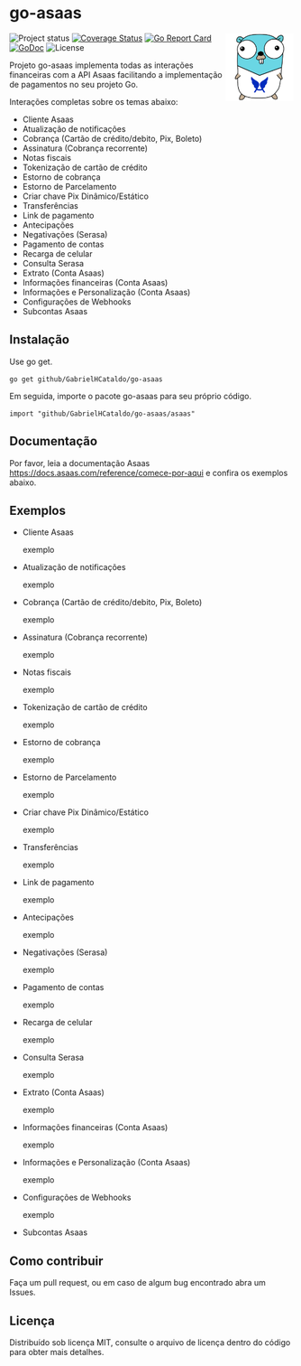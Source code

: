 go-asaas
=================
<img align="right" src="gopher-asaas.png">[](https://gitter.im/go-playground/validator?utm_source=badge&utm_medium=badge&utm_campaign=pr-badge&utm_content=badge)
![Project status](https://img.shields.io/badge/version-1.0.0-green.svg)
[![Coverage Status](https://coveralls.io/repos/GabrielHCataldo/go-asaas/badge.svg?branch=main&service=github)](https://coveralls.io/github/GabrielHCataldo/go-asaas?branch=main)
[![Go Report Card](https://goreportcard.com/badge/github.com/GabrielHCataldo/go-asaas)](https://goreportcard.com/report/github/GabrielHCataldo/go-asaas)
[![GoDoc](https://godoc.org/github/GabrielHCataldo/go-asaas?status.svg)](https://pkg.go.dev/github/GabrielHCataldo/go-asaas/asaas)
![License](https://img.shields.io/dub/l/vibe-d.svg)

Projeto go-asaas implementa todas as interações financeiras com a API Asaas 
facilitando a implementação de pagamentos no seu projeto Go.

Interações completas sobre os temas abaixo:

- Cliente Asaas
- Atualização de notificações
- Cobrança (Cartão de crédito/debito, Pix, Boleto)
- Assinatura (Cobrança recorrente)
- Notas fiscais
- Tokenização de cartão de crédito
- Estorno de cobrança
- Estorno de Parcelamento
- Criar chave Pix Dinâmico/Estático
- Transferências
- Link de pagamento
- Antecipações 
- Negativações (Serasa) 
- Pagamento de contas
- Recarga de celular
- Consulta Serasa
- Extrato (Conta Asaas)
- Informações financeiras (Conta Asaas)
- Informações e Personalização (Conta Asaas)
- Configurações de Webhooks
- Subcontas Asaas

Instalação
------------

Use go get.

	go get github/GabrielHCataldo/go-asaas

Em seguida, importe o pacote go-asaas para seu próprio código.

	import "github/GabrielHCataldo/go-asaas/asaas"

Documentação
------------
Por favor, leia a documentação Asaas https://docs.asaas.com/reference/comece-por-aqui
e confira os exemplos abaixo.

Exemplos
------------

- Cliente Asaas


    exemplo


- Atualização de notificações


    exemplo


- Cobrança (Cartão de crédito/debito, Pix, Boleto)


    exemplo


- Assinatura (Cobrança recorrente)


    exemplo


- Notas fiscais


    exemplo


- Tokenização de cartão de crédito


    exemplo


- Estorno de cobrança


    exemplo


- Estorno de Parcelamento


    exemplo


- Criar chave Pix Dinâmico/Estático


    exemplo


- Transferências


    exemplo


- Link de pagamento


    exemplo


- Antecipações


    exemplo


- Negativações (Serasa)


    exemplo


- Pagamento de contas


    exemplo


- Recarga de celular


    exemplo


- Consulta Serasa


    exemplo


- Extrato (Conta Asaas)


    exemplo


- Informações financeiras (Conta Asaas)


    exemplo


- Informações e Personalização (Conta Asaas)


    exemplo


- Configurações de Webhooks


    exemplo


- Subcontas Asaas


Como contribuir
------
Faça um pull request, ou em caso de algum bug encontrado abra
um Issues. 

Licença
-------
Distribuído sob licença MIT, consulte o arquivo de licença dentro do código para obter mais detalhes.
